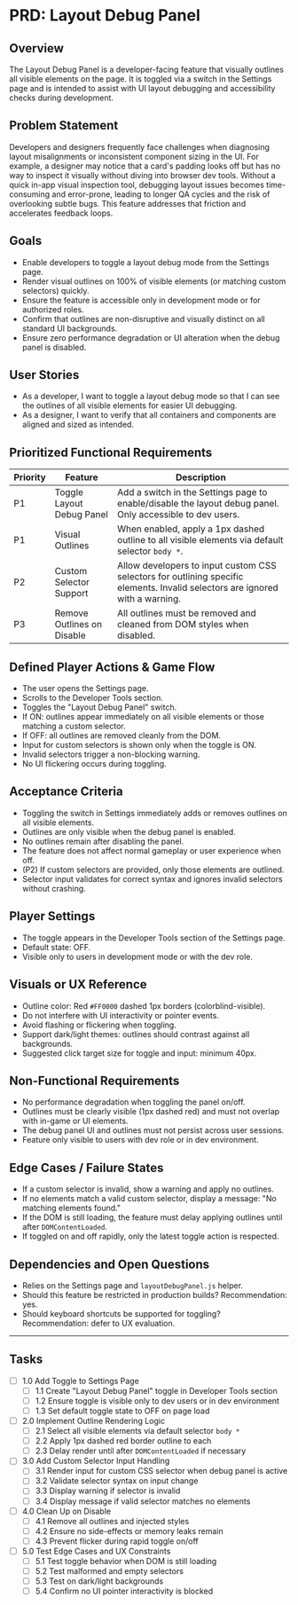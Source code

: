 # PRD: Layout Debug Panel

## Overview

The Layout Debug Panel is a developer-facing feature that visually outlines all visible elements on the page. It is toggled via a switch in the Settings page and is intended to assist with UI layout debugging and accessibility checks during development.

## Problem Statement

Developers and designers frequently face challenges when diagnosing layout misalignments or inconsistent component sizing in the UI. For example, a designer may notice that a card's padding looks off but has no way to inspect it visually without diving into browser dev tools. Without a quick in-app visual inspection tool, debugging layout issues becomes time-consuming and error-prone, leading to longer QA cycles and the risk of overlooking subtle bugs. This feature addresses that friction and accelerates feedback loops.

## Goals

- Enable developers to toggle a layout debug mode from the Settings page.
- Render visual outlines on 100% of visible elements (or matching custom selectors) quickly.
- Ensure the feature is accessible only in development mode or for authorized roles.
- Confirm that outlines are non-disruptive and visually distinct on all standard UI backgrounds.
- Ensure zero performance degradation or UI alteration when the debug panel is disabled.

## User Stories

- As a developer, I want to toggle a layout debug mode so that I can see the outlines of all visible elements for easier UI debugging.
- As a designer, I want to verify that all containers and components are aligned and sized as intended.

## Prioritized Functional Requirements

| Priority | Feature                    | Description                                                                 |
| -------- | -------------------------- | --------------------------------------------------------------------------- |
| P1       | Toggle Layout Debug Panel  | Add a switch in the Settings page to enable/disable the layout debug panel. Only accessible to dev users. |
| P1       | Visual Outlines            | When enabled, apply a 1px dashed outline to all visible elements via default selector `body *`. |
| P2       | Custom Selector Support    | Allow developers to input custom CSS selectors for outlining specific elements. Invalid selectors are ignored with a warning. |
| P3       | Remove Outlines on Disable | All outlines must be removed and cleaned from DOM styles when disabled.    |

## Defined Player Actions & Game Flow

- The user opens the Settings page.
- Scrolls to the Developer Tools section.
- Toggles the "Layout Debug Panel" switch.
- If ON: outlines appear immediately on all visible elements or those matching a custom selector.
- If OFF: all outlines are removed cleanly from the DOM.
- Input for custom selectors is shown only when the toggle is ON.
- Invalid selectors trigger a non-blocking warning.
- No UI flickering occurs during toggling.

## Acceptance Criteria

- Toggling the switch in Settings immediately adds or removes outlines on all visible elements.
- Outlines are only visible when the debug panel is enabled.
- No outlines remain after disabling the panel.
- The feature does not affect normal gameplay or user experience when off.
- (P2) If custom selectors are provided, only those elements are outlined.
- Selector input validates for correct syntax and ignores invalid selectors without crashing.

## Player Settings

- The toggle appears in the Developer Tools section of the Settings page.
- Default state: OFF.
- Visible only to users in development mode or with the dev role.

## Visuals or UX Reference

- Outline color: Red `#FF0000` dashed 1px borders (colorblind-visible).
- Do not interfere with UI interactivity or pointer events.
- Avoid flashing or flickering when toggling.
- Support dark/light themes: outlines should contrast against all backgrounds.
- Suggested click target size for toggle and input: minimum 40px.

## Non-Functional Requirements

- No performance degradation when toggling the panel on/off.
- Outlines must be clearly visible (1px dashed red) and must not overlap with in-game or UI elements.
- The debug panel UI and outlines must not persist across user sessions.
- Feature only visible to users with dev role or in dev environment.

## Edge Cases / Failure States

- If a custom selector is invalid, show a warning and apply no outlines.
- If no elements match a valid custom selector, display a message: "No matching elements found."
- If the DOM is still loading, the feature must delay applying outlines until after `DOMContentLoaded`.
- If toggled on and off rapidly, only the latest toggle action is respected.

## Dependencies and Open Questions

- Relies on the Settings page and `layoutDebugPanel.js` helper.
- Should this feature be restricted in production builds? Recommendation: yes.
- Should keyboard shortcuts be supported for toggling? Recommendation: defer to UX evaluation.

---

## Tasks

- [ ] 1.0 Add Toggle to Settings Page
  - [ ] 1.1 Create "Layout Debug Panel" toggle in Developer Tools section
  - [ ] 1.2 Ensure toggle is visible only to dev users or in dev environment
  - [ ] 1.3 Set default toggle state to OFF on page load

- [ ] 2.0 Implement Outline Rendering Logic
  - [ ] 2.1 Select all visible elements via default selector `body *`
  - [ ] 2.2 Apply 1px dashed red border outline to each
  - [ ] 2.3 Delay render until after `DOMContentLoaded` if necessary

- [ ] 3.0 Add Custom Selector Input Handling
  - [ ] 3.1 Render input for custom CSS selector when debug panel is active
  - [ ] 3.2 Validate selector syntax on input change
  - [ ] 3.3 Display warning if selector is invalid
  - [ ] 3.4 Display message if valid selector matches no elements

- [ ] 4.0 Clean Up on Disable
  - [ ] 4.1 Remove all outlines and injected styles
  - [ ] 4.2 Ensure no side-effects or memory leaks remain
  - [ ] 4.3 Prevent flicker during rapid toggle on/off

- [ ] 5.0 Test Edge Cases and UX Constraints
  - [ ] 5.1 Test toggle behavior when DOM is still loading
  - [ ] 5.2 Test malformed and empty selectors
  - [ ] 5.3 Test on dark/light backgrounds
  - [ ] 5.4 Confirm no UI pointer interactivity is blocked
